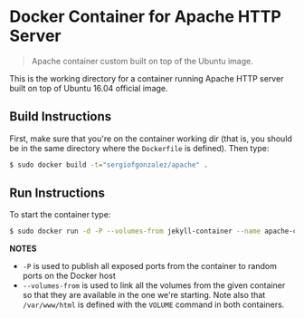 # Docker Container for Apache HTTP Server
> Apache container custom built on top of the Ubuntu image.

This is the working directory for a container running Apache HTTP server built on top of Ubuntu 16.04 official image. 

## Build Instructions

First, make sure that you're on the container working dir (that is, you should be in the same directory where the `Dockerfile` is defined).
Then type:
```bash
$ sudo docker build -t="sergiofgonzalez/apache" .
```

## Run Instructions
To start the container type:

```bash
$ sudo docker run -d -P --volumes-from jekyll-container --name apache-container sergiofgonzalez/apache
```
**NOTES**
+ `-P` is used to publish all exposed ports from the container to random ports on the Docker host 
+ `--volumes-from` is used to link all the volumes from the given container so that they are available in the one we're starting. Note also that `/var/www/html` is defined with the `VOLUME` command in both containers.
